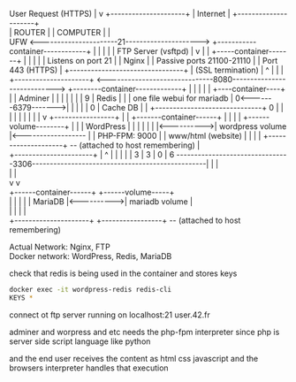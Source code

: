 User Request (HTTPS)
         |
         v
+---------------------+
|      Internet       |
+---------------------+   
         |
       ROUTER 
         |
         |
       COMPUTER
         |
         |                                  
        UFW <----------------------21---------------------> +-----------container------------+
         |                                                  |                                |
         |                                                  |     FTP Server (vsftpd)        |
         v                                                  |                                | 
+-----container-------+                                     |                                |
|                     |                                     |  Listens on port 21            |
|       Nginx         |                                     |  Passive ports 21100-21110     |
|   Port 443 (HTTPS)  |                                     +--------------------------------+
|  (SSL termination)  |                                                     ^
|                     |                                                     |
+---------------------+ <------------------------------8080----------------------------> +--------container-------------+
         |                                                                  |            |                              |
         |                    +----container----+                           |            |  Adminer                     |
         |                    |                 |                           |            |                              |
         9                    |    Redis        |                           |            |  one file webui for mariadb  | 
         0<-------6379------->|                 |                           |            |                              | 
         0                    |    Cache DB     |                           |            +------------------------------+
         0                    |                 |                           |                           |
         |                    |                 |                           |                           |
         v                    +-----------------+                           |                           |
+-------container------+                                                    |                           |
|                      |            +------volume--------+                  |                           |
|    WordPress         |            |                    |                  |                           |
|                      |<---------->| wordpress volume   |<------------------                           | 
|    PHP-FPM: 9000     |            | www/html (website) |                                              |
|                      |            +--------------------+ -- (attached to host remembering)            |     
+----------------------+                                                                                |
         ^                                                                                              |
         |                                                                                              | 
         |                                                                                              |
         3                                                                                              |
         3                                                                                              | 
         0                                                                                              |
         6         --------------------------------3306-------------------------------------------------|
         |         |                                                                                     
         |         |                                                                                     
         v         v                                                                                            
+------container------+            +------volume-----+         
|                     |            |                 |
|      MariaDB        |<---------->| mariadb volume  |    
|                     |            |                 |    
+---------------------+            +-----------------+ -- (attached to host remembering)
                               

Actual Network: Nginx, FTP                               
Docker network: WordPress, Redis, MariaDB
                               
                               




check that redis is being used in the container and stores keys
```bash
docker exec -it wordpress-redis redis-cli
KEYS *


```

connect ot ftp server running on localhost:21  user.42.fr


adminer and worpress and etc needs the php-fpm interpreter
since php is server side script language like python 

and the end user receives the content as html css javascript and the browsers interpreter handles that execution
